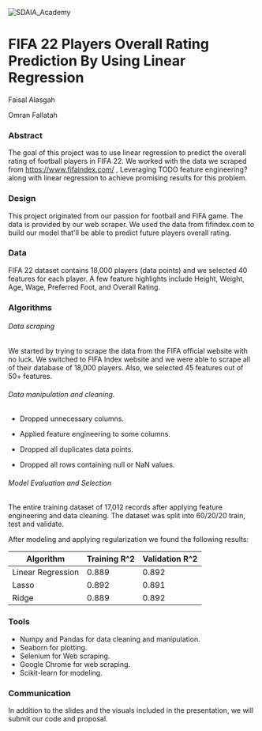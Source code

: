 ![SDAIA_Academy](https://user-images.githubusercontent.com/20911835/136685524-fda5c7dd-6f97-480b-bb69-4ae1ad02c460.jpeg)

# FIFA 22 Players Overall Rating Prediction By Using Linear Regression

Faisal Alasgah

Omran Fallatah

### Abstract

The goal of this project was to use linear regression to predict the overall rating of football players in FIFA 22. We worked with the data we scraped from <https://www.fifaindex.com/> , Leveraging TODO feature engineering? along with linear regression to achieve promising results for this problem.

### Design

This project originated from our passion for football and FIFA game. The data is provided by our web scraper. We used the data from fifindex.com to build our model that'll be able to predict future players overall rating.

### Data

FIFA 22 dataset contains 18,000 players (data points) and we selected 40 features for each player. A few feature highlights include Height, Weight, Age, Wage, Preferred Foot, and Overall Rating.

### Algorithms

###### Data scraping
  We started by trying to scrape the data from the FIFA official website with no luck. We switched to FIFA Index website and we were able to scrape all of their database of 18,000 players. Also, we selected 45 features out of 50+ features.


###### Data manipulation and cleaning.

-   Dropped unnecessary columns.

-   Applied feature engineering to some columns.

-   Dropped all duplicates data points.

-   Dropped all rows containing null or NaN values.

###### Model Evaluation and Selection

The entire training dataset of 17,012 records after applying feature engineering and data cleaning. The dataset was split into 60/20/20 train, test and validate.

After modeling and applying regularization we found the following results:

| Algorithm | Training R^2  | Validation R^2 |
| ------------- | ------------- | ------------- |
| Linear Regression | 0.889  | 0.892  |
| Lasso | 0.892  | 0.891  |
| Ridge | 0.889  | 0.892  |


### Tools

-   Numpy and Pandas for data cleaning and manipulation.
-   Seaborn for plotting.
-   Selenium for Web scraping.
-   Google Chrome for web scraping.
-   Scikit-learn for modeling.

### Communication

In addition to the slides and the visuals included in the presentation, we will submit our code and proposal.
